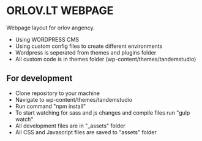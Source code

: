 # ORLOV.LT WEBPAGE

Webpage layout for orlov angency. 
- Using WORDPRESS CMS
- Using custom config files to create different environments
- Wordpress is seperated from themes and plugins folder
- All custom code is in themes folder (wp-content/themes/tandemstudio)

## For development
- Clone repository to your machine
- Navigate to wp-content/themes/tandemstudio
- Run command "npm install"
- To start watching for sass and js changes and compile files run "gulp watch"
- All development files are in "_assets" folder
- All CSS and Javascript files are saved to "assets" folder
